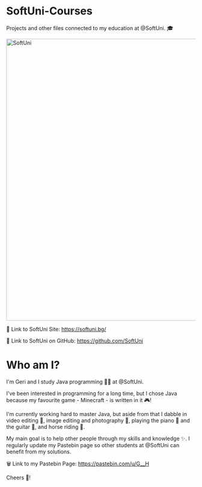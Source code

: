 # SoftUni-Courses
Projects and other files connected to my education at @SoftUni. 🎓

<img width="750" alt="SoftUni" src="https://user-images.githubusercontent.com/106105299/169873439-0dd28a72-8719-499c-b70a-5c970996b107.png">

🔗 Link to SoftUni Site: https://softuni.bg/

🔗 Link to SoftUni on GitHub: https://github.com/SoftUni

# Who am I?
I'm Geri and I study Java programming 👩‍💻 at @SoftUni.

I've been interested in programming for a long time, but I chose Java because my favourite game - Minecraft - is written in it 🎮!

I'm currently working hard to master Java, but aside from that I dabble in video editing 🎥, image editing and photography 📸, playing the piano 🎹 and the guitar 🎸, and horse riding 🐴.

My main goal is to help other people through my skills and knowledge ✨. I regularly update my Pastebin page so other students at @SoftUni can benefit from my solutions.

🗑️ Link to my Pastebin Page: https://pastebin.com/u/G__H

Cheers 👋!
